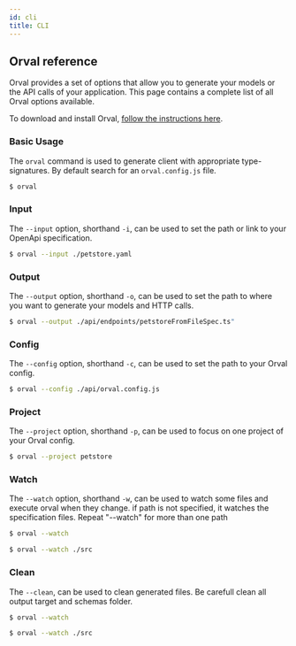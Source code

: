 ```yaml
---
id: cli
title: CLI
---
```


## Orval reference

Orval provides a set of options that allow you to generate your models or the API calls of your application. This page contains a complete list of all Orval options available.

To download and install Orval, [follow the instructions here](../installation).

### Basic Usage

The `orval` command is used to generate client with appropriate type-signatures. By default search for an `orval.config.js` file.

```bash
$ orval
```

### Input

The `--input` option, shorthand `-i`, can be used to set the path or link to your OpenApi specification.

```bash
$ orval --input ./petstore.yaml
```

### Output

The `--output` option, shorthand `-o`, can be used to set the path to where you want to generate your models and HTTP calls.

```bash
$ orval --output ./api/endpoints/petstoreFromFileSpec.ts"
```

### Config

The `--config` option, shorthand `-c`, can be used to set the path to your Orval config.

```bash
$ orval --config ./api/orval.config.js
```

### Project

The `--project` option, shorthand `-p`, can be used to focus on one project of your Orval config.

```bash
$ orval --project petstore
```

### Watch

The `--watch` option, shorthand `-w`, can be used to watch some files and execute orval when they change. if path is not specified, it watches the specification files. Repeat "--watch" for more than one path

```bash
$ orval --watch
```

```bash
$ orval --watch ./src
```

### Clean

The `--clean`, can be used to clean generated files. Be carefull clean all output target and schemas folder.

```bash
$ orval --watch
```

```bash
$ orval --watch ./src
```
